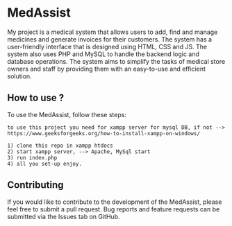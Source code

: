 
# MedAssist

My project is a medical system that allows users to add, find and manage medicines and generate invoices for their customers. The system has a user-friendly interface that is designed using HTML, CSS and JS. The system also uses PHP and MySQL to handle the backend logic and database operations. The system aims to simplify the tasks of medical store owners and staff by providing them with an easy-to-use and efficient solution.




## How to use ?

To use the MedAssist, follow these steps:

    to use this project you need for xampp server for mysql DB, if not --> https://www.geeksforgeeks.org/how-to-install-xampp-on-windows/

    1) clone this repo in xampp htdocs
    2) start xampp server, --> Apache, MySql start
    3) run index.php
    4) all you set-up enjoy.



    
    
## Contributing

If you would like to contribute to the development of the MedAssist, please feel free to submit a pull request. Bug reports and feature requests can be submitted via the Issues tab on GitHub.

